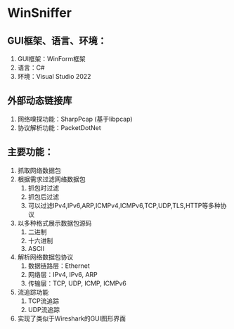 # WinSniffer
 
## GUI框架、语言、环境：
1. GUI框架：WinForm框架
2. 语言：C#
3. 环境：Visual Studio 2022

## 外部动态链接库
1. 网络嗅探功能：SharpPcap (基于libpcap)
2. 协议解析功能：PacketDotNet

## 主要功能：
1. 抓取网络数据包
2. 根据需求过滤网络数据包
   1. 抓包时过滤
   2. 抓包后过滤
   3. 可以过滤IPv4,IPv6,ARP,ICMPv4,ICMPv6,TCP,UDP,TLS,HTTP等多种协议
3. 以多种格式展示数据包源码
   1. 二进制
   2. 十六进制
   3. ASCII
4. 解析网络数据包协议
   1. 数据链路层：Ethernet
   2. 网络层：IPv4, IPv6, ARP
   3. 传输层：TCP, UDP, ICMP, ICMPv6
5. 流追踪功能
   1. TCP流追踪
   2. UDP流追踪
6. 实现了类似于Wireshark的GUI图形界面